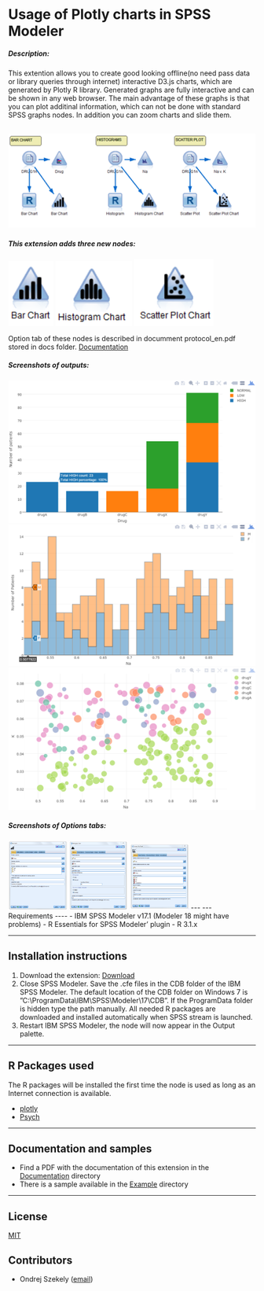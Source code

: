 # Usage of Plotly charts in SPSS Modeler
##### Description:

This extention allows you to create good looking offline(no need pass data or library queries through internet) interactive D3.js charts, which are generated by Plotly R library. Generated graphs are fully interactive and can be shown in any web browser. The main advantage of these graphs is that you can plot additinal information, which can not be done with standard SPSS graphs nodes. In addition you can zoom charts and slide them. 

![Stream](https://raw.githubusercontent.com/OndrejSzekely/Modeler_Plotly/master/screenshots/grafy.PNG)
---

##### This extension adds three new nodes: 
![Bar Chart](https://raw.githubusercontent.com/OndrejSzekely/Modeler_Plotly/master/screenshots/bar1.PNG) ![Histogram](https://raw.githubusercontent.com/OndrejSzekely/Modeler_Plotly/master/screenshots/hist1.PNG) ![Scatter plot](https://raw.githubusercontent.com/OndrejSzekely/Modeler_Plotly/master/screenshots/scatter1.PNG)

Option tab of these nodes is described in documment protocol_en.pdf stored in docs folder. [Documentation][2]

##### Screenshots of outputs: 
![Output1](https://raw.githubusercontent.com/OndrejSzekely/Modeler_Plotly/master/screenshots/bar3.PNG)
![Output2](https://raw.githubusercontent.com/OndrejSzekely/Modeler_Plotly/master/screenshots/hist3.PNG)
![Output3](https://raw.githubusercontent.com/OndrejSzekely/Modeler_Plotly/master/screenshots/scatter3.PNG)

##### Screenshots of Options tabs: 
<img src="https://raw.githubusercontent.com/OndrejSzekely/Modeler_Plotly/master/screenshots/bar4.PNG" width="120">
<img src="https://raw.githubusercontent.com/OndrejSzekely/Modeler_Plotly/master/screenshots/hist4.PNG" width="120">
<img src="https://raw.githubusercontent.com/OndrejSzekely/Modeler_Plotly/master/screenshots/scatter4.PNG" width="120">
---
---
Requirements
----
- IBM SPSS Modeler v17.1 (Modeler 18 might have problems)
- R Essentials for SPSS Modeler’ plugin
- R 3.1.x

---
Installation instructions
----
1. Download the extension: [Download][5]
2. Close SPSS Modeler. Save the .cfe files in the CDB folder of the IBM SPSS Modeler. The default location of the CDB folder on Windows 7 is ”C:\ProgramData\IBM\SPSS\Modeler\17\CDB”. If the ProgramData folder is hidden type the path manually. All needed R packages are downloaded and installed automatically when SPSS stream is launched.
3. Restart IBM SPSS Modeler, the node will now appear in the Output palette.

---
R Packages used
----
The R packages will be installed the first time the node is used as long as an Internet connection is available.

- [plotly][7]
- [Psych][8]


---
Documentation and samples
----
- Find a PDF with the documentation of this extension in the [Documentation][2] directory
- There is a sample available in the [Example][3] directory


---
License
----

[MIT][1]


Contributors
----

  - Ondrej Szekely ([email](oszekely@cz.ibm.com))

[1]: https://opensource.org/licenses/MIT
[2]: https://github.com/OndrejSzekely/Modeler_Plotly/tree/master/docs
[3]: https://github.com/OndrejSzekely/Modeler_Plotly/tree/master/example
[5]: https://github.com/OndrejSzekely/Modeler_Plotly/tree/master/src
[7]: https://plot.ly
[8]: https://cran.r-project.org/web/packages/psych/index.html
